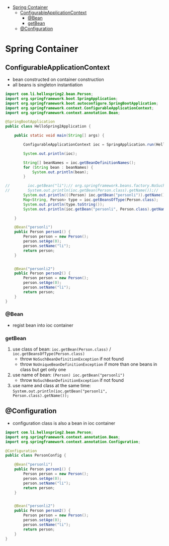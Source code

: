<!-- TOC -->
* [Spring Container](#spring-container)
  * [ConfigurableApplicationContext](#configurableapplicationcontext)
    * [@Bean](#bean)
    * [getBean](#getbean)
  * [@Configuration](#configuration)
<!-- TOC -->


# Spring Container
## ConfigurableApplicationContext
- bean constructed on container construction
- all beans is singleton instantiation
```java
import com.li.hellospring2.bean.Person;
import org.springframework.boot.SpringApplication;
import org.springframework.boot.autoconfigure.SpringBootApplication;
import org.springframework.context.ConfigurableApplicationContext;
import org.springframework.context.annotation.Bean;

@SpringBootApplication
public class HelloSpring2Application {

    public static void main(String[] args) {

        ConfigurableApplicationContext ioc = SpringApplication.run(HelloSpring2Application.class, args);

        System.out.println(ioc);

        String[] beanNames = ioc.getBeanDefinitionNames();
        for (String bean : beanNames) {
            System.out.println(bean);
        }

//        ioc.getBean("li");// org.springframework.beans.factory.NoSuchBeanDefinitionException
//        System.out.println(ioc.getBean(Person.class).getName());//    org.springframework.beans.factory.NoUniqueBeanDefinitionException
        System.out.println(((Person) ioc.getBean("personli")).getName());
        Map<String, Person> type = ioc.getBeansOfType(Person.class);
        System.out.println(type.toString());
        System.out.println(ioc.getBean("personli", Person.class).getName());

    }

    @Bean("personli")
    public Person person1() {
        Person person = new Person();
        person.setAge(0);
        person.setName("li");
        return person;
    }


    @Bean("personli2")
    public Person person2() {
        Person person = new Person();
        person.setAge(0);
        person.setName("li");
        return person;
    }
}
```
### @Bean
- regist bean into ioc container

### getBean
  1. use class of bean: `ioc.getBean(Person.class)` / `ioc.getBeansOfType(Person.class)`
      - throw `NoSuchBeanDefinitionException` if not found
      - throw `NoUniqueBeanDefinitionException` if more than one beans in class but get only one
  2. use name of bean: `(Person) ioc.getBean("personli")`
     - throw `NoSuchBeanDefinitionException` if not found
  3. use name and class at the same time: `System.out.println(ioc.getBean("personli", Person.class).getName());`

## @Configuration
- configuration class is also a bean in ioc container
```java
import com.li.hellospring2.bean.Person;
import org.springframework.context.annotation.Bean;
import org.springframework.context.annotation.Configuration;

@Configuration
public class PersonConfig {

    @Bean("personli")
    public Person person1() {
        Person person = new Person();
        person.setAge(0);
        person.setName("li");
        return person;
    }


    @Bean("personli2")
    public Person person2() {
        Person person = new Person();
        person.setAge(0);
        person.setName("li");
        return person;
    }
}
```
